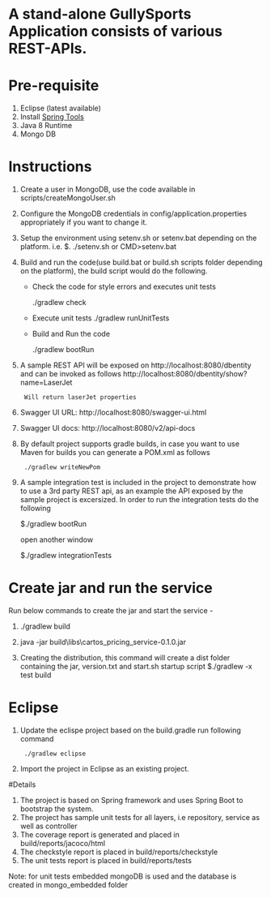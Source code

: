 # A stand-alone GullySports Application consists of various REST-APIs.

# Pre-requisite 

1. Eclipse (latest available)
2. Install [Spring Tools ](https://marketplace.eclipse.org/content/spring-tools-aka-spring-ide-and-spring-tool-suite)
3. Java 8 Runtime
4. Mongo DB

# Instructions

1. Create a user in MongoDB, use the code available in scripts/createMongoUser.sh
2. Configure the MongoDB credentials in config/application.properties appropriately if you want to change it.
3. Setup the environment using setenv.sh or setenv.bat depending on the platform. i.e. $. ./setenv.sh or CMD>setenv.bat
3. Build and run the code(use build.bat or build.sh scripts folder depending on the platform), the build script would do the following.
    * Check the code for style errors and executes unit tests

        ./gradlew check
 

    * Execute unit tests
       ./gradlew runUnitTests
    * Build and Run the code

        ./gradlew bootRun

4. A sample REST API will be exposed on http://localhost:8080/dbentity and can be invoked as follows
        http://localhost:8080/dbentity/show?name=LaserJet
   
        Will return laserJet properties
        
5. Swagger UI URL: http://localhost:8080/swagger-ui.html

6. Swagger UI docs: http://localhost:8080/v2/api-docs
   
7. By default project supports gradle builds, in case you want to use Maven for builds you can generate a POM.xml as follows

        ./gradlew writeNewPom

8. A sample integration test is included in the project to demonstrate how to use a 3rd party REST api, as an example the API
exposed by the sample project is excersized. In order to run the integration tests do the following

	$./gradlew bootRun 

	open another window

	$./gradlew integrationTests
	
# Create jar and run the service

Run below commands to create the jar and start the service -
1. ./gradlew build
2. java -jar build\libs\cartos_pricing_service-0.1.0.jar

9. Creating the distribution, this command will create a dist folder containing the jar, version.txt and start.sh startup script
	$./gradlew -x test build

# Eclipse

1. Update the eclispe project based on the build.gradle run following command

        ./gradlew eclipse

2. Import the project in Eclipse as an existing project.

#Details
1. The project is based on Spring framework and uses Spring Boot to bootstrap the system.
2. The project has sample unit tests for all layers, i.e repository, service as well as controller
3. The coverage report is generated and placed in  build/reports/jacoco/html
4. The checkstyle report is placed in build/reports/checkstyle
5. The unit tests report is placed in build/reports/tests

Note: for unit tests embedded mongoDB is used and the database is created in mongo_embedded folder




